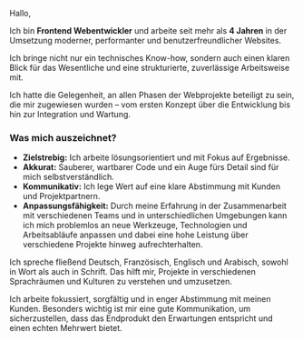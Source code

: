 Hallo,

Ich bin **Frontend Webentwickler** und arbeite seit mehr als **4 Jahren** in der Umsetzung moderner, performanter und benutzerfreundlicher Websites.

Ich bringe nicht nur ein technisches Know-how, sondern auch einen klaren Blick für das Wesentliche und eine strukturierte, zuverlässige Arbeitsweise mit.

Ich hatte die Gelegenheit, an allen Phasen der Webprojekte beteiligt zu sein, die mir zugewiesen wurden – vom ersten Konzept über die Entwicklung bis hin zur Integration und Wartung.

### Was mich auszeichnet?

- **Zielstrebig:** Ich arbeite lösungsorientiert und mit Fokus auf Ergebnisse.
- **Akkurat:** Sauberer, wartbarer Code und ein Auge fürs Detail sind für mich selbstverständlich.
- **Kommunikativ:** Ich lege Wert auf eine klare Abstimmung mit Kunden und Projektpartnern.
- **Anpassungsfähigkeit:** Durch meine Erfahrung in der Zusammenarbeit mit verschiedenen Teams und in unterschiedlichen Umgebungen kann ich mich problemlos an neue Werkzeuge, Technologien und Arbeitsabläufe anpassen und dabei eine hohe Leistung über verschiedene Projekte hinweg aufrechterhalten.

Ich spreche fließend Deutsch, Französisch, Englisch und Arabisch, sowohl in Wort als auch in Schrift. Das hilft mir, Projekte in verschiedenen Sprachräumen und Kulturen zu verstehen und umzusetzen.

Ich arbeite fokussiert, sorgfältig und in enger Abstimmung mit meinen Kunden. Besonders wichtig ist mir eine gute Kommunikation, um sicherzustellen, dass das Endprodukt den Erwartungen entspricht und einen echten Mehrwert bietet.
